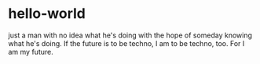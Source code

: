 # hello-world
just a man with no idea what he's doing with the hope of someday knowing what he's doing.
If the future is to be techno, I am to be techno, too. For I am my future.
